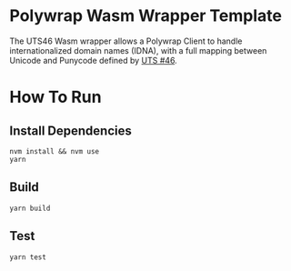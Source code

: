 # Polywrap Wasm Wrapper Template
The UTS46 Wasm wrapper allows a Polywrap Client to handle internationalized domain names (IDNA), with a full mapping between Unicode and Punycode defined by [UTS #46](https://unicode.org/reports/tr46/).

# How To Run

## Install Dependencies
`nvm install && nvm use`  
`yarn`  

## Build
`yarn build`  

## Test
`yarn test`  
